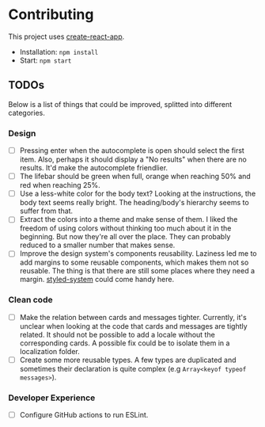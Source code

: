 # Contributing

This project uses [create-react-app](https://create-react-app.dev/).

- Installation: `npm install`
- Start: `npm start`

## TODOs

Below is a list of things that could be improved, splitted into different categories.

### Design

- [ ] Pressing enter when the autocomplete is open should select the first item. Also, perhaps it should display a "No results" when there are no results. It'd make the autocomplete friendlier.
- [ ] The lifebar should be green when full, orange when reaching 50% and red when reaching 25%.
- [ ] Use a less-white color for the body text? Looking at the instructions, the body text seems really bright. The heading/body's hierarchy seems to suffer from that.
- [ ] Extract the colors into a theme and make sense of them. I liked the freedom of using colors without thinking too much about it in the beginning. But now they're all over the place. They can probably reduced to a smaller number that makes sense.
- [ ] Improve the design system's components reusability. Laziness led me to add margins to some reusable components, which makes them not so reusable. The thing is that there are still some places where they need a margin. [styled-system](https://styled-system.com/) could come handy here.

### Clean code

- [ ] Make the relation between cards and messages tighter. Currently, it's unclear when looking at the code that cards and messages are tightly related. It should not be possible to add a locale without the corresponding cards. A possible fix could be to isolate them in a localization folder.
- [ ] Create some more reusable types. A few types are duplicated and sometimes their declaration is quite complex (e.g `Array<keyof typeof messages>`).

### Developer Experience

- [ ] Configure GitHub actions to run ESLint.
